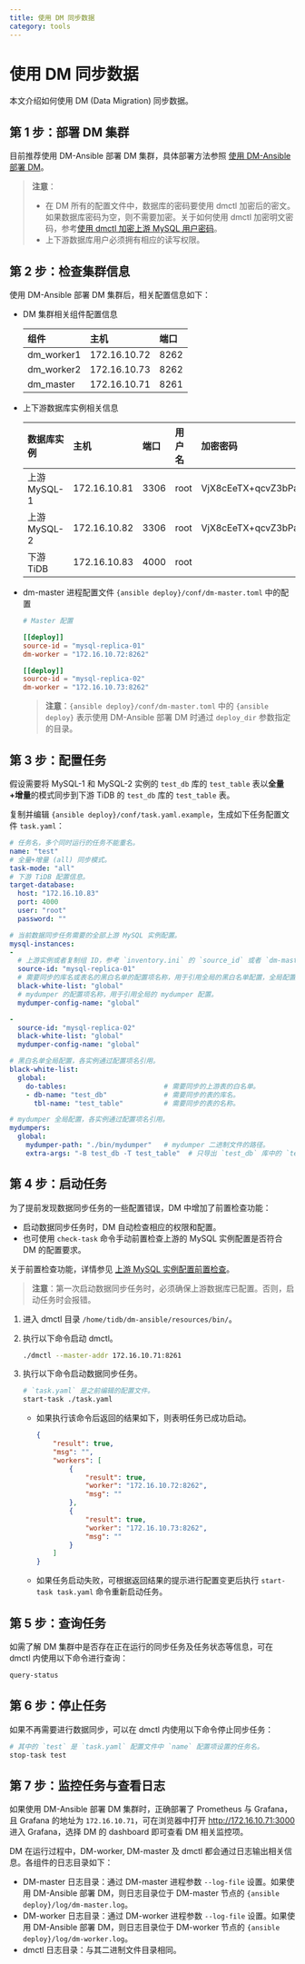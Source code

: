 ```yaml
---
title: 使用 DM 同步数据
category: tools
---
```


# 使用 DM 同步数据

本文介绍如何使用 DM (Data Migration) 同步数据。

## 第 1 步：部署 DM 集群

目前推荐使用 DM-Ansible 部署 DM 集群，具体部署方法参照 [使用 DM-Ansible 部署 DM](/tools/dm/deployment.md)。

> **注意**：
> 
> - 在 DM 所有的配置文件中，数据库的密码要使用 dmctl 加密后的密文。如果数据库密码为空，则不需要加密。关于如何使用 dmctl 加密明文密码，参考[使用 dmctl 加密上游 MySQL 用户密码](/tools/dm/deployment.md#使用-dmctl-加密上游-mysql-用户密码)。
> - 上下游数据库用户必须拥有相应的读写权限。

## 第 2 步：检查集群信息

使用 DM-Ansible 部署 DM 集群后，相关配置信息如下：

- DM 集群相关组件配置信息

    | 组件 | 主机 | 端口 |
    |:------|:---- |:---- |
    | dm_worker1 | 172.16.10.72 | 8262 |
    | dm_worker2 | 172.16.10.73 | 8262 |
    | dm_master | 172.16.10.71 | 8261 |

- 上下游数据库实例相关信息

    | 数据库实例 | 主机 | 端口 | 用户名 | 加密密码 |
    |:-------- |:--- | :--- | :--- | :--- |
    | 上游 MySQL-1 | 172.16.10.81 | 3306 | root | VjX8cEeTX+qcvZ3bPaO4h0C80pe/1aU= |
    | 上游 MySQL-2 | 172.16.10.82 | 3306 | root | VjX8cEeTX+qcvZ3bPaO4h0C80pe/1aU= |
    | 下游 TiDB | 172.16.10.83 | 4000 | root | |

- dm-master 进程配置文件 `{ansible deploy}/conf/dm-master.toml` 中的配置

    ```toml
    # Master 配置

    [[deploy]]
    source-id = "mysql-replica-01"
    dm-worker = "172.16.10.72:8262"

    [[deploy]]
    source-id = "mysql-replica-02"
    dm-worker = "172.16.10.73:8262"
    ```

    > **注意**：`{ansible deploy}/conf/dm-master.toml` 中的 `{ansible deploy}` 表示使用 DM-Ansible 部署 DM 时通过 `deploy_dir` 参数指定的目录。

## 第 3 步：配置任务

假设需要将 MySQL-1 和 MySQL-2 实例的 `test_db` 库的 `test_table` 表以**全量+增量**的模式同步到下游 TiDB 的 `test_db` 库的 `test_table` 表。

复制并编辑 `{ansible deploy}/conf/task.yaml.example`，生成如下任务配置文件 `task.yaml`：

```yaml
# 任务名，多个同时运行的任务不能重名。
name: "test"
# 全量+增量 (all) 同步模式。
task-mode: "all"
# 下游 TiDB 配置信息。
target-database:
  host: "172.16.10.83"
  port: 4000
  user: "root"
  password: ""

# 当前数据同步任务需要的全部上游 MySQL 实例配置。
mysql-instances:
-
  # 上游实例或者复制组 ID，参考 `inventory.ini` 的 `source_id` 或者 `dm-master.toml` 的 `source-id 配置`。
  source-id: "mysql-replica-01"
  # 需要同步的库名或表名的黑白名单的配置项名称，用于引用全局的黑白名单配置，全局配置见下面的 `black-white-list` 的配置。
  black-white-list: "global"
  # mydumper 的配置项名称，用于引用全局的 mydumper 配置。
  mydumper-config-name: "global"

-
  source-id: "mysql-replica-02"
  black-white-list: "global"
  mydumper-config-name: "global"

# 黑白名单全局配置，各实例通过配置项名引用。
black-white-list:
  global:
    do-tables:                        # 需要同步的上游表的白名单。
    - db-name: "test_db"              # 需要同步的表的库名。
      tbl-name: "test_table"          # 需要同步的表的名称。

# mydumper 全局配置，各实例通过配置项名引用。
mydumpers:
  global:
    mydumper-path: "./bin/mydumper"   # mydumper 二进制文件的路径。
    extra-args: "-B test_db -T test_table"  # 只导出 `test_db` 库中的 `test_table` 表，可设置 mydumper 的任何参数。
```

## 第 4 步：启动任务

为了提前发现数据同步任务的一些配置错误，DM 中增加了前置检查功能：

- 启动数据同步任务时，DM 自动检查相应的权限和配置。
- 也可使用 `check-task` 命令手动前置检查上游的 MySQL 实例配置是否符合 DM 的配置要求。

关于前置检查功能，详情参见 [上游 MySQL 实例配置前置检查](/tools/dm/manage-task.md#上游-mysql-实例配置前置检查)。

> **注意**：第一次启动数据同步任务时，必须确保上游数据库已配置。否则，启动任务时会报错。

1. 进入 dmctl 目录 `/home/tidb/dm-ansible/resources/bin/`。

2. 执行以下命令启动 dmctl。

    ```bash
    ./dmctl --master-addr 172.16.10.71:8261
    ```

3. 执行以下命令启动数据同步任务。

    ```bash
    # `task.yaml` 是之前编辑的配置文件。
    start-task ./task.yaml
    ```

    - 如果执行该命令后返回的结果如下，则表明任务已成功启动。

        ```json
        {
            "result": true,
            "msg": "",
            "workers": [
                {
                    "result": true,
                    "worker": "172.16.10.72:8262",
                    "msg": ""
                },
                {
                    "result": true,
                    "worker": "172.16.10.73:8262",
                    "msg": ""
                }
            ]
        }
        ```

    - 如果任务启动失败，可根据返回结果的提示进行配置变更后执行 `start-task task.yaml` 命令重新启动任务。

## 第 5 步：查询任务

如需了解 DM 集群中是否存在正在运行的同步任务及任务状态等信息，可在 dmctl 内使用以下命令进行查询：

```bash
query-status
```

## 第 6 步：停止任务

如果不再需要进行数据同步，可以在 dmctl 内使用以下命令停止同步任务：

```bash
# 其中的 `test` 是 `task.yaml` 配置文件中 `name` 配置项设置的任务名。
stop-task test
```

## 第 7 步：监控任务与查看日志

如果使用 DM-Ansible 部署 DM 集群时，正确部署了 Prometheus 与 Grafana，且 Grafana 的地址为 `172.16.10.71`，可在浏览器中打开 <http://172.16.10.71:3000> 进入 Grafana，选择 DM 的 dashboard 即可查看 DM 相关监控项。

DM 在运行过程中，DM-worker, DM-master 及 dmctl 都会通过日志输出相关信息。各组件的日志目录如下：

- DM-master 日志目录：通过 DM-master 进程参数 `--log-file` 设置。如果使用 DM-Ansible 部署 DM，则日志目录位于 DM-master 节点的 `{ansible deploy}/log/dm-master.log`。
- DM-worker 日志目录：通过 DM-worker 进程参数 `--log-file` 设置。如果使用 DM-Ansible 部署 DM，则日志目录位于 DM-worker 节点的 `{ansible deploy}/log/dm-worker.log`。
- dmctl 日志目录：与其二进制文件目录相同。
